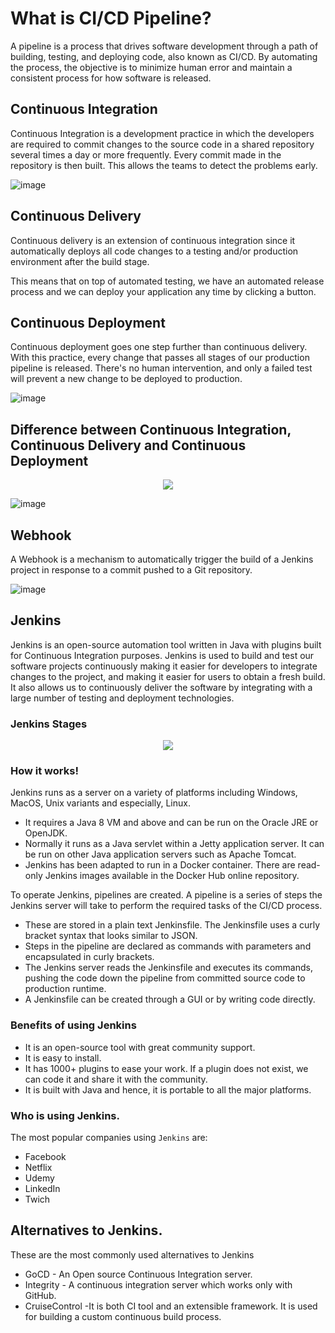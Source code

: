 # What is CI/CD Pipeline?

A pipeline is a process that drives software development through a path of building, testing, and deploying code, also known as CI/CD. By automating the process, the objective is to minimize human error and maintain a consistent process for how software is released.

## Continuous Integration

Continuous Integration is a development practice in which the developers are required to commit changes to the source code in a shared repository several times a day or more frequently. Every commit made in the repository is then built. This allows the teams to detect the problems early. 

![image](https://user-images.githubusercontent.com/110366380/201050940-fc4aaaa8-fbe7-4a78-8895-6fa24769aebf.png)

## Continuous Delivery

Continuous delivery is an extension of continuous integration since it automatically deploys all code changes to a testing and/or production environment after the build stage. 

This means that on top of automated testing, we have an automated release process and we can deploy your application any time by clicking a button.

## Continuous Deployment

Continuous deployment goes one step further than continuous delivery. With this practice, every change that passes all stages of our production pipeline is released. There's no human intervention, and only a failed test will prevent a new change to be deployed to production.

![image](https://user-images.githubusercontent.com/110366380/201050731-24462ae0-7d32-4065-a94e-26fdf90f15ba.png)

## Difference between Continuous Integration, Continuous Delivery and Continuous Deployment

<p align="center">
  <img src="https://user-images.githubusercontent.com/110366380/201051618-3e12b204-e7f1-4196-8a91-d1dcdaaedc9a.png">
</p>

![image](https://user-images.githubusercontent.com/110366380/201051919-0bca5410-94bc-4f22-8b9b-bced75eaa9fe.png)


## Webhook 

A Webhook is a mechanism to automatically trigger the build of a Jenkins project in response to a commit pushed to a Git repository.

![image](https://user-images.githubusercontent.com/110366380/200541014-88ad21be-3b07-4313-8ea2-069c2c9aba1c.png)

## Jenkins

Jenkins is an open-source automation tool written in Java with plugins built for Continuous Integration purposes. Jenkins is used to build and test our software projects continuously making it easier for developers to integrate changes to the project, and making it easier for users to obtain a fresh build. It also allows us to continuously deliver the software by integrating with a large number of testing and deployment technologies.

### Jenkins Stages

<p align="center">
  <img src="https://user-images.githubusercontent.com/110366380/200539483-96927056-397f-4305-93a6-f0975257d398.png">
</p>

### How it works!

Jenkins runs as a server on a variety of platforms including Windows, MacOS, Unix variants and especially, Linux. 
- It requires a Java 8 VM and above and can be run on the Oracle JRE or OpenJDK. 
- Normally it runs as a Java servlet within a Jetty application server. It can be run on other Java application servers such as Apache Tomcat. 
- Jenkins has been adapted to run in a Docker container. There are read-only Jenkins images available in the Docker Hub online repository.

To operate Jenkins, pipelines are created. A pipeline is a series of steps the Jenkins server will take to perform the required tasks of the CI/CD process. 

- These are stored in a plain text Jenkinsfile. The Jenkinsfile uses a curly bracket syntax that looks similar to JSON. 
- Steps in the pipeline are declared as commands with parameters and encapsulated in curly brackets. 
- The Jenkins server reads the Jenkinsfile and executes its commands, pushing the code down the pipeline from committed source code to production runtime. 
- A Jenkinsfile can be created through a GUI or by writing code directly.

### Benefits of using Jenkins

- It is an open-source tool with great community support.
- It is easy to install.
- It has 1000+ plugins to ease your work. If a plugin does not exist, we can code it and share it with the community.
- It is built with Java and hence, it is portable to all the major platforms.
    
### Who is using Jenkins.

The most popular companies using `Jenkins` are:

- Facebook
- Netflix
- Udemy
- LinkedIn
- Twich

## Alternatives to Jenkins.

These are the most commonly used alternatives to Jenkins

- GoCD - An Open source Continuous Integration server. 
- Integrity - A continuous integration server which works only with GitHub.
- CruiseControl -It is both CI tool and an extensible framework. It is used for building a custom continuous build process.


